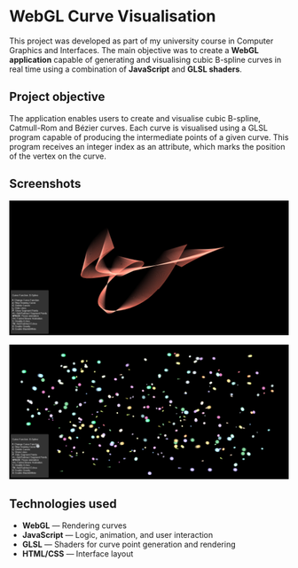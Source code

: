 # WebGL Curve Visualisation

This project was developed as part of my university course in Computer Graphics and Interfaces. The main objective was to create a **WebGL application** capable of generating and visualising cubic B-spline curves in real time using a combination of **JavaScript** and **GLSL shaders**.


## Project objective

The application enables users to create and visualise cubic B-spline, Catmull-Rom and Bézier curves. Each curve is visualised using a GLSL program capable of producing the intermediate points of a given curve. This program receives an integer index as an attribute, which marks the position of the vertex on the curve.


## Screenshots

![Echos](images/image1.png)

![Echos without lines](images/image7.png)


## Technologies used

- **WebGL** — Rendering curves
- **JavaScript** — Logic, animation, and user interaction
- **GLSL** — Shaders for curve point generation and rendering
- **HTML/CSS** — Interface layout

